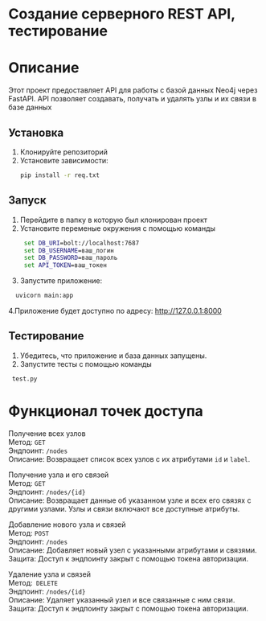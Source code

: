 
# Создание серверного REST API, тестирование
# Описание 
  Этот проект предоставляет API для работы с базой данных Neo4j через FastAPI. API позволяет создавать, получать и удалять узлы и их связи в базе данных

## Установка 
1. Клонируйте репозиторий
2. Установите зависимости:
   ```cmd
   pip install -r req.txt

## Запуск
1. Перейдите в папку в которую был клонирован проект
2. Установите переменые окружения с помощью команды
   ```cmd
    set DB_URI=bolt://localhost:7687
    set DB_USERNAME=ваш_логин
    set DB_PASSWORD=ваш_пароль
    set API_TOKEN=ваш_токен
3. Запустите приложение:
  ```cmd
    uvicorn main:app
```
4.Приложение будет доступно по адресу: http://127.0.0.1:8000
## Тестирование
1. Убедитесь, что приложение и база данных запущены.
2. Запустите тесты с помощью команды
 ```cmd
  test.py
```
# Функционал точек доступа
  Получение всех узлов  
  Метод: `GET`  
  Эндпоинт: `/nodes`  
  Описание: Возвращает список всех узлов с их атрибутами `id` и `label`.  
 
  Получение узла и его связей  
  Метод: `GET`  
  Эндпоинт: `/nodes/{id}`  
  Описание: Возвращает данные об указанном узле и всех его связях с другими узлами. Узлы и связи включают все доступные атрибуты.  

  Добавление нового узла и связей  
  Метод: `POST`  
  Эндпоинт: `/nodes`  
  Описание: Добавляет новый узел с указанными атрибутами и связями.  
  Защита: Доступ к эндпоинту закрыт с помощью токена авторизации.  

  Удаление узла и связей  
  Метод:` DELETE`  
  Эндпоинт: `/nodes/{id}`  
  Описание: Удаляет указанный узел и все связанные с ним связи.  
  Защита: Доступ к эндпоинту закрыт с помощью токена авторизации.  
